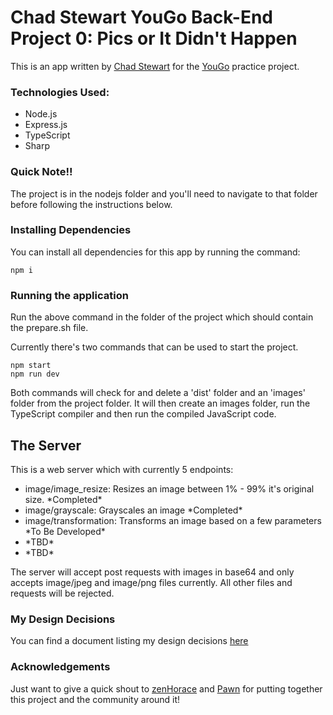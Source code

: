 
# Chad Stewart YouGo Back-End Project 0: Pics or It Didn't Happen

This is an app written by [Chad Stewart](https://www.github.com/ChadStewart) for the [YouGo](https://www.github.com/zenhorace/YouGo) practice project.

### Technologies Used:

<ul>
<li>Node.js</li>
<li>Express.js</li>
<li>TypeScript</li>
<li>Sharp</li>
</ul>

### Quick Note!!

The project is in the nodejs folder and you'll need to navigate to that folder before following the instructions below.

### Installing Dependencies

You can install all dependencies for this app by running the command:

    npm i

### Running the application

Run the above command in the folder of the project which should contain the prepare.sh file.

Currently there's two commands that can be used to start the project.

    npm start
    npm run dev

Both commands will check for and delete a 'dist' folder and an 'images' folder from the project folder. It will then create an images folder, run the TypeScript compiler and then run the compiled JavaScript code.

## The Server

This is a web server which with currently 5 endpoints:

<ul>
<li>image/image_resize: Resizes an image between 1% - 99% it's original size. *Completed*</li>
<li>image/grayscale: Grayscales an image *Completed*</li>
<li>image/transformation: Transforms an image based on a few parameters *To Be Developed*</li>
<li>*TBD*</li>
<li>*TBD*</li>
</ul>

The server will accept post requests with images in base64 and only accepts image/jpeg and image/png files currently. All other files and requests will be rejected.

### My Design Decisions

You can find a document listing my design decisions [here](./nodejs/design-decisions.md)

### Acknowledgements

Just want to give a quick shout to [zenHorace](https://twitter.com/zenhorace) and [Pawn](https://twitter.com/Elixir_Js) for putting together this project and the community around it!